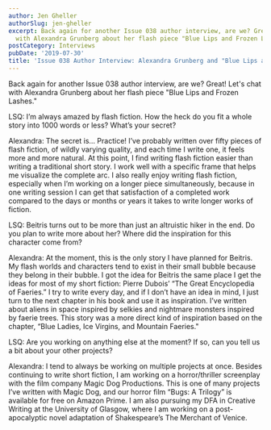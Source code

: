 ```yaml
---
author: Jen Gheller
authorSlug: jen-gheller
excerpt: Back again for another Issue 038 author interview, are we? Great! Let's chat
  with Alexandra Grunberg about her flash piece "Blue Lips and Frozen Lashes."...
postCategory: Interviews
pubDate: '2019-07-30'
title: 'Issue 038 Author Interview: Alexandra Grunberg and "Blue Lips and Frozen Lashes"'
---
```

Back again for another Issue 038 author interview, are we? Great! Let's chat with Alexandra Grunberg about her flash piece "Blue Lips and Frozen Lashes."

LSQ: I’m always amazed by flash fiction. How the heck do you fit a whole story into 1000 words or less? What’s your secret?

Alexandra: The secret is… Practice! I’ve probably written over fifty pieces of flash fiction, of wildly varying quality, and each time I write one, it feels more and more natural. At this point, I find writing flash fiction easier than writing a traditional short story. I work well with a specific frame that helps me visualize the complete arc. I also really enjoy writing flash fiction, especially when I’m working on a longer piece simultaneously, because in one writing session I can get that satisfaction of a completed work compared to the days or months or years it takes to write longer works of fiction.

LSQ: Beitris turns out to be more than just an altruistic hiker in the end. Do you plan to write more about her? Where did the inspiration for this character come from?

Alexandra: At the moment, this is the only story I have planned for Beitris. My flash worlds and characters tend to exist in their small bubble because they belong in their bubble. I got the idea for Beitris the same place I get the ideas for most of my short fiction: Pierre Dubois’ “The Great Encyclopedia of Faeries.” I try to write every day, and if I don’t have an idea in mind, I just turn to the next chapter in his book and use it as inspiration. I’ve written about aliens in space inspired by selkies and nightmare monsters inspired by faerie trees. This story was a more direct kind of inspiration based on the chapter, “Blue Ladies, Ice Virgins, and Mountain Faeries."

LSQ: Are you working on anything else at the moment? If so, can you tell us a bit about your other projects?

Alexandra: I tend to always be working on multiple projects at once. Besides continuing to write short fiction, I am working on a horror/thriller screenplay with the film company Magic Dog Productions. This is one of many projects I’ve written with Magic Dog, and our horror film “Bugs: A Trilogy” is available for free on Amazon Prime. I am also pursuing my DFA in Creative Writing at the University of Glasgow, where I am working on a post-apocalyptic novel adaptation of Shakespeare’s The Merchant of Venice.

&nbsp;